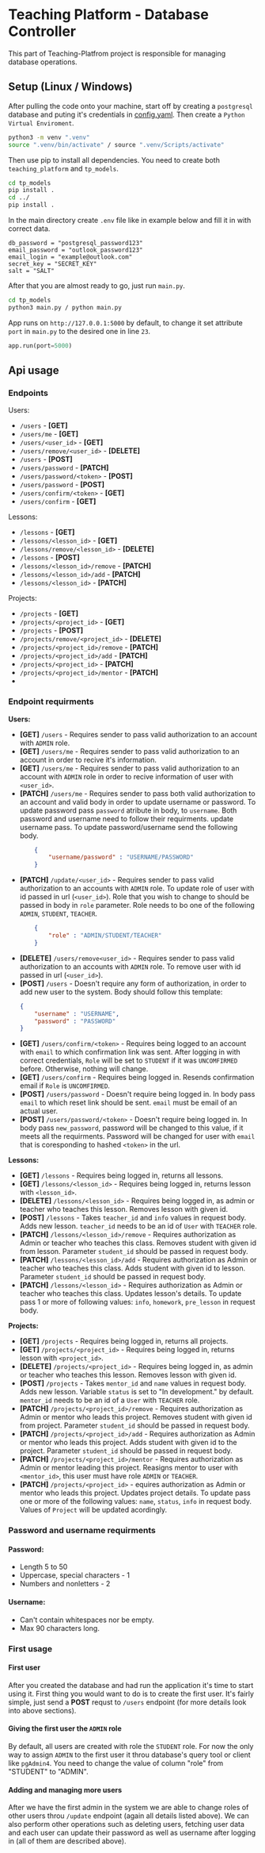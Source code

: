 # Teaching Platform - Database Controller
This part of Teaching-Platfrom project is responsible for
managing database operations.

## Setup (Linux / Windows)
After pulling the code onto your machine, start  off by creating a
`postgresql` database and puting it's credentials in 
[config.yaml](https://github.com/Czupryn013/Teaching-Platform/blob/develop/config.yaml). 
Then create a `Python Virtual Enviroment`.

```bash
python3 -m venv ".venv"
source ".venv/bin/activate" / source ".venv/Scripts/activate"
```


Then use pip to install all dependencies. You need to create both
`teaching_platform` and `tp_models`.
```bash
cd tp_models
pip install .
cd ../
pip install .
```
In the main directory create `.env` file like in example below and fill
it in with correct data.
```.env
db_password = "postgresql_password123"
email_password = "outlook_password123"
email_login = "example@outlook.com"
secret_key = "SECRET_KEY"
salt = "SALT"
```


After that you are almost ready to go, just run `main.py`.
```bash
cd tp_models
python3 main.py / python main.py
```
App runs on `http://127.0.0.1:5000` by default, to change it set attribute
`port` in `main.py` to the desired one in line `23`.
```python
app.run(port=5000)
```

## Api usage

### Endpoints
Users:
* `/users`  - **[GET]**
* `/users/me` - **[GET]**
* `/users/<user_id>` - **[GET]**
* `/users/remove/<user_id>` - **[DELETE]**
* `/users` - **[POST]**
* `/users/password` - **[PATCH]**
* `/users/password/<token>` - **[POST]**
* `/users/password` - **[POST]**
* `/users/confirm/<token>` - **[GET]**
* `/users/confirm` - **[GET]**

Lessons:
* `/lessons`  - **[GET]**
* `/lessons/<lesson_id>` - **[GET]**
* `/lessons/remove/<lesson_id>` - **[DELETE]**
* `/lessons` - **[POST]**
* `/lessons/<lesson_id>/remove` - **[PATCH]**
* `/lessons/<lesson_id>/add` - **[PATCH]**
* `/lessons/<lesson_id>` - **[PATCH]**

Projects:
* `/projects`  - **[GET]**
* `/projects/<project_id>` - **[GET]**
* `/projects` - **[POST]**
* `/projects/remove/<project_id>` - **[DELETE]**
* `/projects/<project_id>/remove` - **[PATCH]**
* `/projects/<project_id>/add` - **[PATCH]**
* `/projects/<project_id>` - **[PATCH]**
* `/projects/<project_id>/mentor` - **[PATCH]**
* 
### Endpoint requirments
**Users:**
* **[GET]** `/users` - Requires sender to pass
valid authorization to an account with `ADMIN` role.
* **[GET]** `/users/me` - Requires sender to pass valid 
authorization to an account in order to recive it's information.
* **[GET]** `/users/me` - Requires sender to pass valid 
authorization to an account with `ADMIN` role in order to recive 
information of user with `<user_id>`.
* **[PATCH]** `/users/me` - Requires sender to pass both valid 
authorization to an account and valid body in order to update username 
or password. To update password pass `password` atribute in body, to 
`username`. Both password and username need to follow their requirments.
update username pass. To update password/username send the following body.
  ```json
      {
          "username/password" : "USERNAME/PASSWORD"
      }
  ```
* **[PATCH]** `/update/<user_id>` - Requires sender to pass valid 
authorization to an accounts with `ADMIN` role. To update role of user 
with id passed in url (`<user_id>`). Role that you wish to change to
should be passed in body in `role` parameter. Role needs to bo one of
the following `ADMIN`, `STUDENT`, `TEACHER`.
  ```json
      {
          "role" : "ADMIN/STUDENT/TEACHER"
      }
  ```
* **[DELETE]** `/users/remove<user_id>` - Requires sender to pass valid 
authorization to an accounts with `ADMIN` role. To remove user with id
passed in url (`<user_id>`).
* **[POST]** `/users` - Doesn't require any form of authorization, 
in order to add new user to the system. Body should
follow this template: 
    ```json
    {
        "username" : "USERNAME",
        "password" : "PASSWORD"
    }
    ```
* **[GET]** `/users/confirm/<token>` - Requires being logged to an
account with `email` to which confirmation link was sent. After logging
in with correct credentials, `Role` will be set to `STUDENT` if it
was `UNCOMFIRMED` before. Otherwise, nothing will change.
* **[GET]** `/users/confirm` - Requires being logged in. Resends
confirmation email if `Role` is `UNCOMFIRMED`.
* **[POST]** `/users/password` - Doesn't require being logged in.
In body pass `email` to which reset link should be sent. `email`
must be email of an actual user.
* **[POST]** `/users/password/<token>` - Doesn't require being logged in.
In body pass `new_password`, password will be changed to 
this value, if it meets all the requirments. Password will be changed
for user with `email` that is coresponding to hashed `<token>` in the
url.

**Lessons:**
* **[GET]** `/lessons` - Requires being logged in, returns all lessons.
* **[GET]** `/lessons/<lesson_id>` - Requires being logged in, returns 
lesson with `<lesson_id>`.
* **[DELETE]** `/lessons/<lesson_id>` - Requires being logged in,
as admin or teacher who teaches this lesson. Removes lesson with given id.
* **[POST]** `/lessons` - Takes `teacher_id` and `info` values in request body.
Adds new lesson. `teacher_id` needs to be an id of `User` with `TEACHER` role.
* **[PATCH]** `/lessons/<lesson_id>/remove` - Requires authorization as
Admin or teacher who teaches this class. Removes student with given id from lesson.
Parameter `student_id` should be passed in request body.
* **[PATCH]** `/lessons/<lesson_id>/add` - Requires authorization as
Admin or teacher who teaches this class. Adds student with given id to lesson.
Parameter `student_id` should be passed in request body.
* **[PATCH]** `/lessons/<lesson_id>` - Requires authorization as
Admin or teacher who teaches this class. Updates lesson's details. To
update pass 1 or more of following values: `info`, `homework`, `pre_lesson`
in request body.

**Projects:**
* **[GET]** `/projects` - Requires being logged in, returns all projects.
* **[GET]** `/projects/<project_id>` - Requires being logged in, returns 
lesson with `<project_id>`.
* **[DELETE]** `/projects/<project_id>` - Requires being logged in,
as admin or teacher who teaches this lesson. Removes lesson with given id.
* **[POST]** `/projects` - Takes `mentor_id` and `name` values in request body.
Adds new lesson. Variable `status` is set to "In development." by default. 
`mentor_id` needs to be an id of a `User` with `TEACHER` role.
* **[PATCH]** `/projects/<project_id>/remove` - Requires authorization as
Admin or mentor who leads this project. Removes student with given id from project.
Parameter `student_id` should be passed in request body.
* **[PATCH]** `/projects/<project_id>/add` - Requires authorization as
Admin or mentor who leads this project. Adds student with given id to the 
project. Parameter `student_id` should be passed in request body.
* **[PATCH]** `/projects/<project_id>/mentor` - Requires authorization as
Admin or mentor leading this project. Reasigns mentor to user with `<mentor_id>`,
this user must have role `ADMIN` or `TEACHER`.
* **[PATCH]** `/projects/<project_id>` - equires authorization as
Admin or mentor who leads this project. Updates project details. To
update pass one or more of the following values: `name`, `status`, `info`
in request body. Values of `Project` will be updated acordingly.
### Password and username requirments
#### Password:
* Length 5 to 50
* Uppercase, special characters - 1
* Numbers and nonletters - 2
#### Username:
* Can't contain whitespaces nor be empty.
* Max 90 characters long.

### First usage
#### First user
After you created the database and had run the application it's time to
start using it. First thing you would want to do is to create the first
user. It's fairly simple, just send a **POST** requst to `/users`
endpoint (for more details look into above sections).

#### Giving the first user the `ADMIN` role
By default, all users are created with role the `STUDENT` role. For now
the only way to assign `ADMIN` to the first user it throu database's 
query tool or client like `pgAdmin4`. You need to change the value of
column "role" from "STUDENT" to "ADMIN".

#### Adding and managing more users
After we have the first admin in the system we are able to change roles
of other users throu `/update` endpoint (again all details listed above).
We can also perform other operations such as deleting users, fetching 
user data and each user can update their password as well as username
after logging in (all of them are described above). 